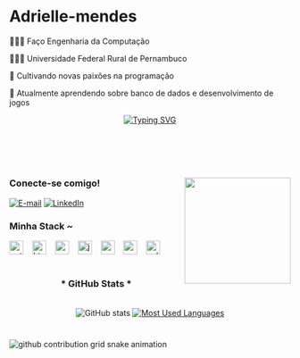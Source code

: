 # Adrielle-mendes
👩🏻‍💻 Faço Engenharia da Computação

👩🏻‍🎓 Universidade Federal Rural de Pernambuco

🌷 Cultivando novas paixões na programação

💭 Atualmente aprendendo sobre banco de dados e desenvolvimento de jogos 



<div align="center">
  <a href="https://git.io/typing-svg">
    <img src="https://readme-typing-svg.demolab.com?font=Fira+Code&weight=500&size=22&pause=1000&color=FF00F6&center=true&vCenter=true&random=false&width=524&lines=%E2%8A%B9+Welcome+to+my+profile!+%CB%99%E1%B5%95%CB%99+%E2%8A%B9+" alt="Typing SVG">
  </a>
</div>

<img align="center" alt="" src="./src/header-gif.gif">

#

<p align="center"> 



  
#

<img align="right" alt="" height="190px" src="./src/study.gif">

<h3 align="left">Conecte-se comigo!</h3>

[![E-mail](https://img.shields.io/badge/-Email-000?style=for-the-badge&logo=microsoft-outlook&logoColor=FF00F6&color:FFF)](mailto:seu.email@exemplo.com)
[![LinkedIn](https://img.shields.io/badge/-LinkedIn-000?style=for-the-badge&logo=linkedin&logoColor=FF00F6&color:FFF)](https://www.linkedin.com/in/seu-perfil-linkedin/)

<h3 align="left">Minha Stack ~</h3>

<div align="left">
  <img src="https://cdn.jsdelivr.net/gh/devicons/devicon/icons/python/python-original.svg" height="25" alt="python logo"  />
  <img width="8" />
  <img src="https://cdn.jsdelivr.net/gh/devicons/devicon/icons/html5/html5-original.svg" height="25" alt="html5 logo"  />
  <img width="8" />
  <img src="https://cdn.jsdelivr.net/gh/devicons/devicon/icons/css3/css3-original.svg" height="25" alt="css3 logo"  />
  <img width="8" />
  <img src="https://cdn.jsdelivr.net/gh/devicons/devicon/icons/javascript/javascript-plain.svg" height="25" alt="javascript logo"  />
  <img width="8" />
  <img src="https://cdn.jsdelivr.net/gh/devicons/devicon/icons/mysql/mysql-original.svg" height="25" alt="mysql logo"  />
  <img width="8" />
  <img src="https://cdn.jsdelivr.net/gh/devicons/devicon/icons/postgresql/postgresql-original.svg" height="25" alt="postgresql logo"  />
  <img width="8" />
  <img src="https://cdn.jsdelivr.net/gh/devicons/devicon/icons/sqlite/sqlite-original.svg" height="25" alt="sqlite logo"  />
</div>

#

<div style="text-align: center;" align="center">
  <h3>* GitHub Stats *</h3>
  <br>
  <img src="https://github-readme-stats-git-masterrstaa-rickstaa.vercel.app/api?username=SEU_USERNAME_GITHUB&hide_title=true&show_icons=true&include_all_commits=false&count_private=true&line_height=25&hide=issues&bg_color=000&title_color=FF00F6&text_color=FFF&border_radius=3&border_color=36123c&icon_color=FF00F6&theme=jolly" alt="GitHub stats">

  <a href="https://github.com/SEU_USERNAME_GITHUB/github-readme-stats">
    <img src="https://github-readme-stats-git-masterrstaa-rickstaa.vercel.app/api/top-langs/?username=SEU_USERNAME_GITHUB&line_height=10&card_width=290&layout=compact&hide_title=false&count_private=true&langs_count=4&show_icons=true&title_color=FF00F6&hide=html,scss,less&bg_color=000&text_color=8B8B8B&border_radius=3&border_color=561760&count_private=true" alt="Most Used Languages">
  </a>
</div>


#

<picture align="center">
  <source media="(prefers-color-scheme: dark)" srcset="https://raw.githubusercontent.com/SEU_USERNAME_GITHUB/SEU_USERNAME_GITHUB/output/github-contribution-grid-snake-dark.svg">
  <source media="(prefers-color-scheme: light)" srcset="https://raw.githubusercontent.com/SEU_USERNAME_GITHUB/SEU_USERNAME_GITHUB/output/github-contribution-grid-snake-dark.svg">
  <img align="center" alt="github contribution grid snake animation" src="https://raw.githubusercontent.com/SEU_USERNAME_GITHUB/SEU_USERNAME_GITHUB/output/github-contribution-grid-snake.svg">
</picture>
